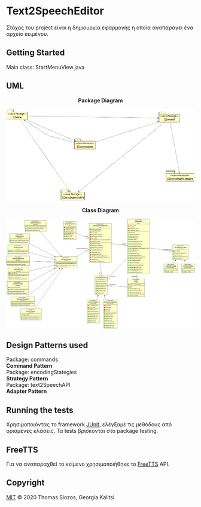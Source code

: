 # Text2SpeechEditor

Στόχος του project είναι η δημιουργία εφαρμογής η οποία αναπαράγει ένα αρχείο
κειμένου.

## Getting Started

Main class: StartMenuView.java

## UML

<div align="center"><b>Package Diagram</b></div>

![Package Diagram](/uml/package_diagram.png)

<div align="center"><b>Class Diagram</b></div>

![Class Diagram](/uml/class_diagram.png)

## Design Patterns used

Package: commands<br/>
<b>Command Pattern</b>
<br/>
Package: encodingStategies<br/>
<b>Strategy Pattern</b>
<br/>
Package: text2SpeechAPI<br/>
<b>Adapter Pattern</b>

## Running the tests

Χρησιμοποιόντας το framework [JUnit](https://junit.org/junit5/), ελέγξαμε τις
μεθόδους από ορισμένες κλάσεις. Τα tests βρίσκονται στο package testing.

## FreeTTS

Για να αναπαραχθεί το κείμενο χρησιμοποιήθηκε το [FreeTTS](https://freetts.sourceforge.io/)
 API.

## Copyright

[MIT](https://github.com/SiozosThomas/Text2SpeechEditor/blob/master/LICENSE) © 2020 Thomas Siozos, Georgia Kalitsi
